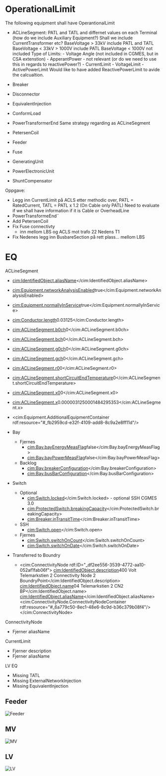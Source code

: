 # OperationalLimit
The following equipment shall have OperantionalLimit
- ACLineSegment:
    PATL and TATL and differnet values on each Terminal (how do we include Auxiliary Equipment?) Shall we include CurrentTransformer etc?
    BaseVoltage > 33kV include PATL and TATL
    BaseVoltage < 33kV > 1000V include PATL
    BaseVoltage < 1000V not included
    Type of Limits:
        - Voltage Angle (not included in CGMES, but in CSA extenstion) 
        - ApperantPower - not relevant (or do we need to use this in regards to reactivePower?)
        - CurrentLimit 
        - VoltageLimit
        - ActivePowerLimit
        Would like to have added ReactivePowerLimit to avide the calcualtion.
- Breaker

- Disconnector
- EquivalentInjection
- ConformLoad
- PowerTransformerEnd
    Same strategy regarding as ACLineSegment
- PetersenCoil
- Feeder
- Fuse
- GeneratingUnit
- PowerElectronicUnit
- ShuntCompensator

Oppgave:
- Legg inn CurrentLimit på ACLS etter methodic over, PATL = RatedCurrent, TATL = PATL x 1.2 (On Cable only PATL) Need to evaluate if we shall have information if it is Cable or OverheadLine
- PowerTransformeEnd¨
- Add PetersenCoil
- Fix Fuse connectivty
    - inn mellom LBS og ACLS mot trafo 22 Nedens T1
- Fix Nedenes legg inn BusbareSection på rett plass... mellom LBS






# EQ
ACLineSegment
- <cim:IdentifiedObject.aliasName></cim:IdentifiedObject.aliasName> <!--Optional-->
- <cim:Equipment.networkAnalysisEnabled>true</cim:Equipment.networkAnalysisEnabled> <!--Optional, If not used then true-->
- <cim:Equipment.normallyInService>true</cim:Equipment.normallyInService> <!--Optional, If not used then true-->
- <cim:Conductor.length>0.03125</cim:Conductor.length> <!--Make mandatory-->
- <cim:ACLineSegment.b0ch>0</cim:ACLineSegment.b0ch> <!--Mandatory IF http://entsoe.eu/CIM/EquipmentShortCircuit/3/1-->
- <cim:ACLineSegment.bch>0</cim:ACLineSegment.bch> <!--Mandatory IF http://entsoe.eu/CIM/EquipmentShortCircuit/3/1-->
- <cim:ACLineSegment.g0ch>0</cim:ACLineSegment.g0ch> <!--Mandatory IF http://entsoe.eu/CIM/EquipmentShortCircuit/3/1-->
- <cim:ACLineSegment.gch>0</cim:ACLineSegment.gch> <!--Mandatory IF http://entsoe.eu/CIM/EquipmentShortCircuit/3/1-->
- <cim:ACLineSegment.r0>0</cim:ACLineSegment.r0> <!--Mandatory IF http://entsoe.eu/CIM/EquipmentShortCircuit/3/1-->
- <cim:ACLineSegment.shortCircuitEndTemperature>0</cim:ACLineSegment.shortCircuitEndTemperature> <!--Mandatory IF http://entsoe.eu/CIM/EquipmentShortCircuit/3/1-->
- <cim:ACLineSegment.x0>0</cim:ACLineSegment.x0> <!--Mandatory IF http://entsoe.eu/CIM/EquipmentShortCircuit/3/1-->
- <cim:ACLineSegment.x>0.0000031250001484295353</cim:ACLineSegment.x>
- <cim:Equipment.AdditionalEquipmentContainer rdf:resource="#_fb2959cd-e32f-4109-add8-8c9a2e8ff11d"/> <!--Feeder-Operation-->
- Bay
  - Fjernes
    - <cim:Bay.bayEnergyMeasFlag>false</cim:Bay.bayEnergyMeasFlag>
    - <cim:Bay.bayPowerMeasFlag>false</cim:Bay.bayPowerMeasFlag>
  - Backlog
    - <cim:Bay.breakerConfiguration></cim:Bay.breakerConfiguration>
    - <cim:Bay.busBarConfiguration></cim:Bay.busBarConfiguration>
- Switch
  - Optional
    - <cim:Switch.locked></cim:Switch.locked> - optional SSH CGMES 3.0
    - <cim:ProtectedSwitch.breakingCapacity></cim:ProtectedSwitch.breakingCapacity>
    - <cim:Breaker.inTransitTime></cim:Breaker.inTransitTime>
  - SSH
    - <cim:Switch.open></cim:Switch.open>
  - Fjernes
    - <cim:Switch.switchOnCount></cim:Switch.switchOnCount>
    - <cim:Switch.switchOnDate></cim:Switch.switchOnDate>
    
- Transferred to Boundry
  - <cim:ConnectivityNode rdf:ID="_df2ee556-3539-4772-aa10-052af1fab06f">
        <cim:IdentifiedObject.description>400 Volt Telemarkstien 2 Connectivity Node 2 BoundryPoint</cim:IdentifiedObject.description>
        <cim:IdentifiedObject.name>04 Telemarkstien 2 CN2 BP</cim:IdentifiedObject.name>
        <cim:IdentifiedObject.aliasName></cim:IdentifiedObject.aliasName>
        <cim:ConnectivityNode.ConnectivityNodeContainer rdf:resource="#_6a779c50-8ec1-48e6-8c9d-b36c379b08f4"/>
    </cim:ConnectivityNode>

ConnectivityNode
- Fjerner aliasName

CurrentLimit
- Fjerner description
- Fjerner aliasName

LV EQ
- Missing TATL
- Missing ExternalNetworkInjection
- Missing EquivalentInjection


## Feeder

![Feeder](/Feeder.drawio.png)

## MV

![MV](/DIGIN10-24-MV1_EQ.drawio.png)

## LV

![LV](/DIGIN10-24-LV1_EQ.drawio.png)
